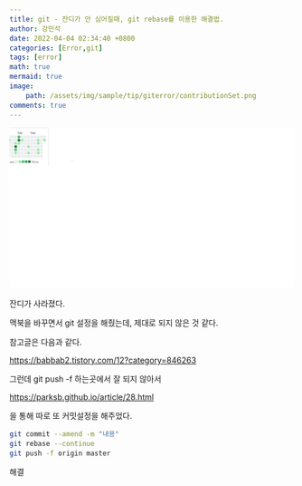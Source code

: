 ```yaml
---
title: git - 잔디가 안 심어질때, git rebase를 이용한 해결법.
author: 강민석
date: 2022-04-04 02:34:40 +0800
categories: [Error,git]
tags: [error]
math: true
mermaid: true
image: 
    path: /assets/img/sample/tip/giterror/contributionSet.png
comments: true
---
```



!["image test"](/assets/img/sample/tip/giterror/contributionSet.png)

잔디가 사라졌다.

맥북을 바꾸면서 git 설정을 해줬는데, 제대로 되지 않은 것 같다.

참고글은 다음과 같다.

<https://babbab2.tistory.com/12?category=846263>


그런데 git push -f 하는곳에서 잘 되지 않아서

<https://parksb.github.io/article/28.html>

을 통해 따로 또 커밋설정을 해주었다.


```bash
git commit --amend -m "내용"
git rebase --continue
git push -f origin master
```

해결


















 
